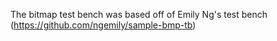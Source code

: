The bitmap test bench was based off of Emily Ng's test bench (https://github.com/ngemily/sample-bmp-tb) 
